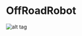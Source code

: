 OffRoadRobot
============

![alt tag](https://raw.github.com/TimotheeHabra/OffRoadRobot/master/Standalone/ProgramOverview.png)

